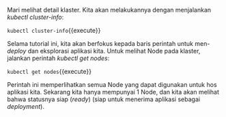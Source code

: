 Mari melihat detail klaster. Kita akan melakukannya dengan menjalankan *kubectl cluster-info*:

`kubectl cluster-info`{{execute}}

Selama tutorial ini, kita akan berfokus kepada baris perintah untuk men-_deploy_ dan eksplorasi aplikasi kita.
Untuk melihat Node pada klaster, jalankan perintah *kubectl get nodes*:

`kubectl get nodes`{{execute}}

Perintah ini memperlihatkan semua Node yang dapat digunakan untuk hos aplikasi kita. Sekarang kita hanya mempunyai 1 Node, dan kita akan melihat bahwa statusnya siap (_ready_) (siap untuk menerima aplikasi sebagai _deployment_).
